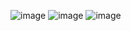 ![image](https://github.com/JhonnFy/Front-Multipage-Education/assets/97255802/483df612-9e84-4e98-a3e2-1734e8dcd3cb)
![image](https://github.com/JhonnFy/Front-Multipage-Education/assets/97255802/8881bdc3-a803-4298-a1f7-799a3205ad77)
![image](https://github.com/JhonnFy/Front-Multipage-Education/assets/97255802/bdaa81f7-0ca4-4b9e-a2b2-4598ad84fc99)
